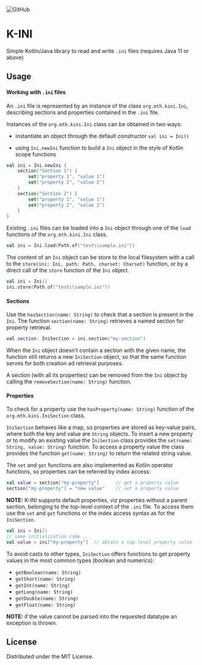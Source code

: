 ![GitHub](https://img.shields.io/github/license/sesquialtera87/k-ini)

# K-INI

Simple Kotlin/Java library to read and write `.ini` files (requires Java 11 or above)

## Usage

#### Working with `.ini` files

An `.ini` file is represented by an instance of the class `org.mth.kini.Ini`, describing
sections and properties contained in the `.ini` file.

Instances of the `org.mth.kini.Ini` class can be obtained in two ways:

- instantiate an object through the default constructor `val ini = Ini()`

- using `Ini.newIni` function to build a `Ini` object in the style of Kotlin scope functions

```kotlin
val ini = Ini.newIni {
    section("Section 1") {
        set("property 1", "value 1")
        set("property 2", "value 2")
    }
    section("Section 2") {
        set("property 1", "value 1")
        set("property 2", "value 2")
    }
}

```

Existing `.ini` files can be loaded into a `Ini` object through one of the `load` functions
of the `org.mth.kini.Ini` class.

```kotlin
val ini = Ini.load(Path.of("test\\sample.ini"))
```

The content of an `Ini` object can be store to the local filesystem with a call to the
`store(ini: Ini, path: Path, charset: Charset)` function, or by a direct call of the
`store` function of the `Ini` object.

```kotlin
val ini = Ini()
ini.store(Path.of("test\\sample.ini"))
```

#### Sections

Use the `hasSection(name: String)` to check that a section is present in the `Ini`.
The function `section(name: String)` retrieves a named section for property retrieval.

```kotlin
val section: IniSection = ini.section("my-section")
```

When the `Ini` object doesn't contain a section with the given name, the function
still returns a new `IniSection` object, so that the same function serves
for both creation ad retrieval purposes.

A section (with all its properties) can be removed from the `Ini` object by calling the
`removeSection(name: String)` function.

#### Properties

To check for a property use the `hasProperty(name: String)` function of the `org.mth.kini.IniSection` class.

`IniSection` behaves like a map, so properties are stored as key-value pairs, where
both the key and value are `String` objects.
To insert a new property or to modify an existing value the `IniSection` class provides the
`set(name: String, value: String)` function.
To access a property value the class provides the function `get(name: String)` to return the related string
value.

The `set` and `get` functions are also implemented as Kotlin operator functions, so properties
can be referred by index access:

```kotlin
val value = section["my-property"]      // get a property value
section["my-property"] = "new value"    // set a property value
```

**NOTE:** K-INI supports default properties, viz properties without a parent section,
belonging to the top-level context of the `.ini` file. To access them use the `set` and `get`
functions or the index access syntax as for the `IniSection`.

```kotlin
val ini = Ini()
// some initialization code ...
val value = ini["my-property"]  // obtain a top-level property value
```

To avoid casts to other types, `IniSection` offers functions to get property values
in the most common types (boolean and numerics):

- `getBoolean(name: String)`
- `getShort(name: String)`
- `getInt(name: String)`
- `getLong(name: String)`
- `getDouble(name: String)`
- `getFloat(name: String)`

**NOTE:** if the value cannot be parsed into the requested datatype an exception is thrown.

## License

Distributed under the MIT License.